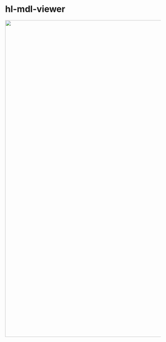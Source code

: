 # hl-mdl-viewer

<img src="https://user-images.githubusercontent.com/3295141/232520400-be36ba76-771f-4cad-9f0a-03980b233323.png" width="1024"/>
